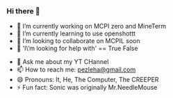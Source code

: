 ### Hi there 👋



- 🔭 I’m currently working on MCPI zero and MineTerm
- 🌱 I’m currently learning to use openshottt
- 👯 I’m looking to collaborate on MCPIL soon
- 🤔 'I\’m looking for help with' == True
False
>>>
- 💬 Ask me about  my YT CHannel
- 📫 How to reach me: pezleha@gmail.com
- 😄 Pronouns: It, He, The Computer, The CREEPER
- ⚡ Fun fact: Sonic was originally Mr.NeedleMouse

